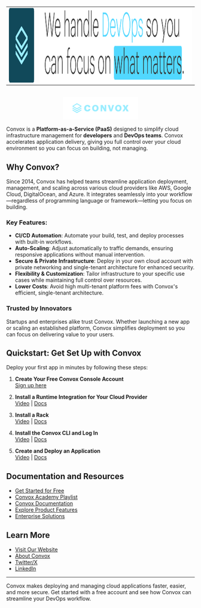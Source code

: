 <table>
  <tr>
    <td><img src="/profile/images/logo.png" alt="Convox Logo" width="200px" height="200px"></td>
    <td><img src="/profile/images/banner2.png" alt="Convox Banner" width="1200px" height="200px"></td>
  </tr>
</table>

<br>

<div align="center">
  <img src="/profile/images/wordmark-logo.png" alt="Convox Wordmark">
</div>

Convox is a **Platform-as-a-Service (PaaS)** designed to simplify cloud infrastructure management for **developers** and **DevOps teams**. Convox accelerates application delivery, giving you full control over your cloud environment so you can focus on building, not managing.

## Why Convox?

Since 2014, Convox has helped teams streamline application deployment, management, and scaling across various cloud providers like AWS, Google Cloud, DigitalOcean, and Azure. It integrates seamlessly into your workflow—regardless of programming language or framework—letting you focus on building.

### Key Features:
- **CI/CD Automation**: Automate your build, test, and deploy processes with built-in workflows.
- **Auto-Scaling**: Adjust automatically to traffic demands, ensuring responsive applications without manual intervention.
- **Secure & Private Infrastructure**: Deploy in your own cloud account with private networking and single-tenant architecture for enhanced security.
- **Flexibility & Customization**: Tailor infrastructure to your specific use cases while maintaining full control over resources.
- **Lower Costs**: Avoid high multi-tenant platform fees with Convox's efficient, single-tenant architecture.

### Trusted by Innovators

Startups and enterprises alike trust Convox. Whether launching a new app or scaling an established platform, Convox simplifies deployment so you can focus on delivering value to your users.

## Quickstart: Get Set Up with Convox

Deploy your first app in minutes by following these steps:

1. **Create Your Free Convox Console Account**  
   [Sign up here](https://console.convox.com/signup)

2. **Install a Runtime Integration for Your Cloud Provider**  
   [Video](https://youtu.be/gbY0ZUKf1L8?si=QTKQ6gM4Rc_9Z3S3) | [Docs](https://docs.convox.com/getting-started/introduction/#install-a-runtime-integration-for-your-cloud-provider)

3. **Install a Rack**  
   [Video](https://youtu.be/ugbvWz1O3HM?si=rX6dwECl4miW0pSH) | [Docs](https://docs.convox.com/getting-started/introduction/#install-a-rack)

4. **Install the Convox CLI and Log In**  
   [Video](https://youtu.be/HGajqcc1RCc?si=ujvwsxVvf1cAi45A) | [Docs](https://docs.convox.com/getting-started/introduction/#install-the-convox-cli-and-log-in)

5. **Create and Deploy an Application**  
   [Video](https://youtu.be/8QSt4-fiPXU?si=ielt4ILSsYTh1TbK) | [Docs](https://docs.convox.com/getting-started/introduction/#deploy-a-sample-app)


## Documentation and Resources
- [Get Started for Free](https://console.convox.com/signup)
- [Convox Academy Playlist](https://www.youtube.com/playlist?list=PL3w2iTa7QRGP48BP0NNgsLWCjMS9v-0go)
- [Convox Documentation](https://docs.convox.com/getting-started/introduction)
- [Explore Product Features](https://convox.com/product)
- [Enterprise Solutions](https://convox.com/enterprise)

## Learn More
- [Visit Our Website](https://convox.com)
- [About Convox](https://convox.com/about)
- [Twitter/X](https://x.com/goconvox)
- [LinkedIn](https://linkedin.com/company/convox)

---

Convox makes deploying and managing cloud applications faster, easier, and more secure. Get started with a free account and see how Convox can streamline your DevOps workflow.

